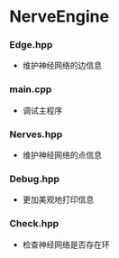 # NerveEngine
### Edge.hpp
- 维护神经网络的边信息
### main.cpp
- 调试主程序
### Nerves.hpp
- 维护神经网络的点信息
### Debug.hpp
- 更加美观地打印信息
### Check.hpp
- 检查神经网络是否存在环
### 
